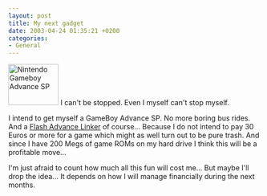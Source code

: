 ```yaml
---
layout: post
title: My next gadget
date: 2003-04-24 01:35:21 +0200
categories:
- General
---
```

<a href="https://content.rusiczki.net/blogpics/gameboy_advance_sp.html" onclick="window.open('https://content.rusiczki.net/blogpics/gameboy_advance_sp.html','popup','width=500,height=414,scrollbars=no,resizable=no,toolbar=no,directories=no,location=no,menubar=no,status=no,left=0,top=0'); return false"><img src="https://content.rusiczki.net/blogpics/gameboy_advance_sp-thumb.jpg" width="100" height="82" border="0" class="postimage" alt="Nintendo Gameboy Advance SP"/></a> I can't be stopped. Even I myself can't stop myself.

I intend to get myself a GameBoy Advance SP. No more boring bus rides. And a <a href="http://www.gamegizmo.com/products.php?sysID=5&catID=13&pID=15">Flash Advance Linker</a> of course... Because I do not intend to pay 30 Euros or more for a game which might as well turn out to be pure trash. And since I have 200 Megs of game ROMs on my hard drive I think this will be a profitable move...

I'm just afraid to count how much all this fun will cost me... But maybe I'll drop the idea... It depends on how I will manage financially during the next months.
